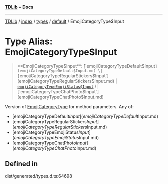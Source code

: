 [**TDLib**](../../../../../../README.md) • **Docs**

***

[TDLib](../../../../../../modules.md) / [index](../../../../../README.md) / [types](../../../README.md) / [default](../README.md) / EmojiCategoryType$Input

# Type Alias: EmojiCategoryType$Input

> **EmojiCategoryType$Input**: [`emojiCategoryTypeDefault$Input`](emojiCategoryTypeDefault$Input.md) \| [`emojiCategoryTypeRegularStickers$Input`](emojiCategoryTypeRegularStickers$Input.md) \| [`emojiCategoryTypeEmojiStatus$Input`](emojiCategoryTypeEmojiStatus$Input.md) \| [`emojiCategoryTypeChatPhoto$Input`](emojiCategoryTypeChatPhoto$Input.md)

Version of [EmojiCategoryType](EmojiCategoryType.md) for method parameters.
Any of:
- [emojiCategoryTypeDefault$Input](emojiCategoryTypeDefault$Input.md)
- [emojiCategoryTypeRegularStickers$Input](emojiCategoryTypeRegularStickers$Input.md)
- [emojiCategoryTypeEmojiStatus$Input](emojiCategoryTypeEmojiStatus$Input.md)
- [emojiCategoryTypeChatPhoto$Input](emojiCategoryTypeChatPhoto$Input.md)

## Defined in

dist/generated/types.d.ts:64698
